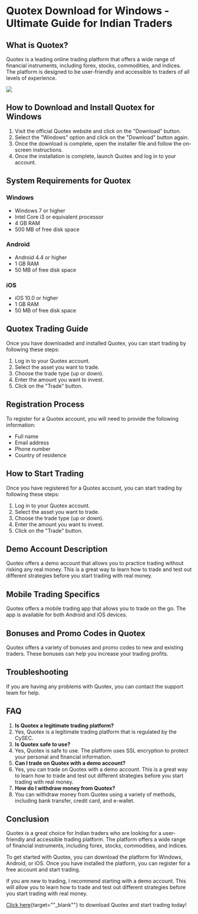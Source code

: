 # Quotex Download for Windows - Ultimate Guide for Indian Traders

## What is Quotex?

Quotex is a leading online trading platform that offers a wide range of
financial instruments, including forex, stocks, commodities, and
indices. The platform is designed to be user-friendly and accessible to
traders of all levels of experience.

[![](https://static.quotex.io/files/1_en/300_250.jpg)](https://traff.sbs/brokerqxsignupf)

## How to Download and Install Quotex for Windows

1.  Visit the official Quotex website and click on the "Download"
    button.
2.  Select the "Windows" option and click on the "Download"
    button again.
3.  Once the download is complete, open the installer file and follow
    the on-screen instructions.
4.  Once the installation is complete, launch Quotex and log in to your
    account.

## System Requirements for Quotex

### Windows

-   Windows 7 or higher
-   Intel Core i3 or equivalent processor
-   4 GB RAM
-   500 MB of free disk space

### Android

-   Android 4.4 or higher
-   1 GB RAM
-   50 MB of free disk space

### iOS

-   iOS 10.0 or higher
-   1 GB RAM
-   50 MB of free disk space

## Quotex Trading Guide

Once you have downloaded and installed Quotex, you can start trading by
following these steps:

1.  Log in to your Quotex account.
2.  Select the asset you want to trade.
3.  Choose the trade type (up or down).
4.  Enter the amount you want to invest.
5.  Click on the "Trade" button.

## Registration Process

To register for a Quotex account, you will need to provide the following
information:

-   Full name
-   Email address
-   Phone number
-   Country of residence

## How to Start Trading

Once you have registered for a Quotex account, you can start trading by
following these steps:

1.  Log in to your Quotex account.
2.  Select the asset you want to trade.
3.  Choose the trade type (up or down).
4.  Enter the amount you want to invest.
5.  Click on the "Trade" button.

## Demo Account Description

Quotex offers a demo account that allows you to practice trading without
risking any real money. This is a great way to learn how to trade and
test out different strategies before you start trading with real money.

## Mobile Trading Specifics

Quotex offers a mobile trading app that allows you to trade on the go.
The app is available for both Android and iOS devices.

## Bonuses and Promo Codes in Quotex

Quotex offers a variety of bonuses and promo codes to new and existing
traders. These bonuses can help you increase your trading profits.

## Troubleshooting

If you are having any problems with Quotex, you can contact the support
team for help.

## FAQ

1.  **Is Quotex a legitimate trading platform?**
2.  Yes, Quotex is a legitimate trading platform that is regulated by
    the CySEC.
3.  **Is Quotex safe to use?**
4.  Yes, Quotex is safe to use. The platform uses SSL encryption to
    protect your personal and financial information.
5.  **Can I trade on Quotex with a demo account?**
6.  Yes, you can trade on Quotex with a demo account. This is a great
    way to learn how to trade and test out different strategies before
    you start trading with real money.
7.  **How do I withdraw money from Quotex?**
8.  You can withdraw money from Quotex using a variety of methods,
    including bank transfer, credit card, and e-wallet.

## Conclusion

Quotex is a great choice for Indian traders who are looking for a
user-friendly and accessible trading platform. The platform offers a
wide range of financial instruments, including forex, stocks,
commodities, and indices.

To get started with Quotex, you can download the platform for Windows,
Android, or iOS. Once you have installed the platform, you can register
for a free account and start trading.

If you are new to trading, I recommend starting with a demo account.
This will allow you to learn how to trade and test out different
strategies before you start trading with real money.

[Click
here](\%22https://traff.sbs/quotexonelink\%22){target=""_blank""}
to download Quotex and start trading today!

